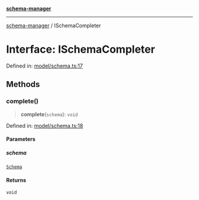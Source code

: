 [**schema-manager**](../README.md)

***

[schema-manager](../README.md) / ISchemaCompleter

# Interface: ISchemaCompleter

Defined in: [model/schema.ts:17](https://github.com/data7expressions/schema-manager/blob/bff57ca616457cd11ff12a858d17453072d5f663/src/lib/model/schema.ts#L17)

## Methods

### complete()

> **complete**(`schema`): `void`

Defined in: [model/schema.ts:18](https://github.com/data7expressions/schema-manager/blob/bff57ca616457cd11ff12a858d17453072d5f663/src/lib/model/schema.ts#L18)

#### Parameters

##### schema

[`Schema`](Schema.md)

#### Returns

`void`

